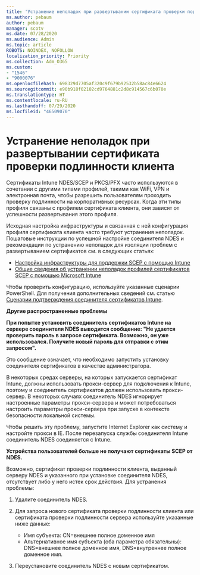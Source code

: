 ```yaml
---
title: 'Устранение неполадок при развертывании сертификата проверки подлинности клиента '
ms.author: pebaum
author: pebaum
manager: scotv
ms.date: 07/28/2020
ms.audience: Admin
ms.topic: article
ROBOTS: NOINDEX, NOFOLLOW
localization_priority: Priority
ms.collection: Adm_O365
ms.custom:
- "1546"
- "9000076"
ms.openlocfilehash: 698329d7705af320c9f679b92532b58ac84e6624
ms.sourcegitcommit: e90b918f02102cd9764881c2d8c914567c6b070e
ms.translationtype: HT
ms.contentlocale: ru-RU
ms.lasthandoff: 07/29/2020
ms.locfileid: "46509070"
---
```

# <a name="troubleshooting-client-authentication-certificate-deployment"></a>Устранение неполадок при развертывании сертификата проверки подлинности клиента 

Сертификаты Intune NDES/SCEP и PKCS/PFX часто используются в сочетании с другими типами профилей, такими как WiFi, VPN и электронная почта, чтобы разрешить пользователям проходить проверку подлинности на корпоративных ресурсах. Когда эти типы профиля связаны с профилем сертификата клиента, они зависят от успешности развертывания этого профиля.

Исходная настройка инфраструктуры и связанная с ней конфигурация профиля сертификата клиента часто требуют устранения неполадок. Пошаговые инструкции по успешной настройке соединителя NDES и рекомендации по устранению неполадок для изоляции проблем с развертыванием сертификатов см. в следующих статьях: 

- [Настройка инфраструктуры для поддержки SCEP с помощью Intune](https://support.microsoft.com/help/4459540/troubleshoot-ndes-configuration-for-use-with-intune)
- [Общие сведения об устранении неполадок профилей сертификатов SCEP с помощью Microsoft Intune](https://support.microsoft.com/help/4457481/troubleshooting-scep-certificate-profile-deployment-in-intune)

Чтобы проверить конфигурацию, используйте указанные сценарии PowerShell. Для получения дополнительных сведений см. статью [Сценарии подтверждения соединителя сертификатов Intune](https://github.com/microsoftgraph/powershell-intune-samples/tree/master/CertificationAuthority).

  
**Другие распространенные проблемы**

**При попытке установить соединитель сертификатов Intune на сервере соединителя NDES выводится сообщение: "Не удается проверить пароль в запросе сертификата. Возможно, он уже использовался. Получите новый пароль для отправки с этим запросом".**  

Это сообщение означает, что необходимо запустить установку соединителя сертификатов в качестве администратора.

В некоторых средах серверы, на которых запускается сертификат Intune, должны использовать прокси-сервер для подключения к Intune, поэтому и соединитель сертификатов должен использовать прокси-сервер. В некоторых случаях соединитель NDES игнорирует настроенные параметры прокси-сервера и может потребоваться настроить параметры прокси-сервера при запуске в контексте безопасности локальной системы. 
 
Чтобы решить эту проблему, запустите Internet Explorer как систему и настройте прокси в IE. После перезапуска службы соединителя Intune соединитель NDES соединяется с Intune.

**Устройства пользователей больше не получают сертификаты SCEP от NDES.**

Возможно, сертификат проверки подлинности клиента, выданный серверу NDES и указанного при установке соединителя NDES, отсутствует либо у него истек срок действия. Для устранения проблемы: 
 
1. Удалите соединитель NDES.  
2. Для запроса нового сертификата проверки подлинности клиента или сертификата проверки подлинности сервера используйте указанные ниже данные: 
 
    - Имя субъекта: CN=внешнее полное доменное имя  
    - Альтернативное имя субъекта (оба параметра обязательны): DNS=внешнее полное доменное имя, DNS=внутреннее полное доменное имя. 
 
3. Переустановите соединитель NDES с новым сертификатом.